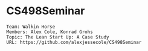 # CS498Seminar

    Team: Walkin Horse
    Members: Alex Cole, Konrad Grohs
    Topic: The Lean Start Up: A Case Study
    URL: https://github.com/alexjessecole/CS498Seminar